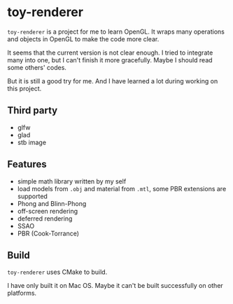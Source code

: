 # toy-renderer

`toy-renderer` is a project for me to learn OpenGL. It wraps many operations and objects in OpenGL to make the code more clear.

It seems that the current version is not clear enough. I tried to integrate many into one, but I can't finish it more gracefully. Maybe I should read some others' codes.

But it is still a good try for me. And I have learned a lot during working on this project.

## Third party

* glfw
* glad
* stb image

## Features

* simple math library written by my self
* load models from `.obj` and material from `.mtl`, some PBR extensions are supported
* Phong and Blinn-Phong
* off-screen rendering
* deferred rendering
* SSAO
* PBR (Cook-Torrance)

## Build

`toy-renderer` uses CMake to build.

I have only built it on Mac OS. Maybe it can't be built successfully on other platforms.

